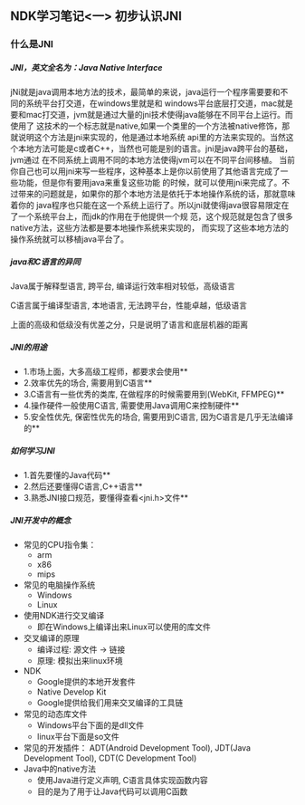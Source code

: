 ## NDK学习笔记<一> 初步认识JNI


### 什么是JNI
##### JNI，英文全名为：Java Native Interface

jNi就是java调用本地方法的技术，最简单的来说，java运行一个程序需要要和不同的系统平台打交道，在windows里就是和
windows平台底层打交道，mac就是要和mac打交道，jvm就是通过大量的jni技术使得java能够在不同平台上运行。而使用了
这技术的一个标志就是native,如果一个类里的一个方法被native修饰，那就说明这个方法是jni来实现的，他是通过本地系统
api里的方法来实现的。当然这个本地方法可能是c或者C++，当然也可能是别的语言。jni是java跨平台的基础，jvm通过
在不同系统上调用不同的本地方法使得jvm可以在不同平台间移植。
当前你自己也可以用jni来写一些程序，这种基本上是你以前使用了其他语言完成了一些功能，但是你有要用java来重复这些功能
的时候，就可以使用jni来完成了。不过带来的问题就是，如果你的那个本地方法是依托于本地操作系统的话，那就意味着你的
java程序也只能在这一个系统上运行了。所以jni就使得java很容易限定在了一个系统平台上，而jdk的作用在于他提供一个规
范，这个规范就是包含了很多native方法，这些方法都是要本地操作系统来实现的，
而实现了这些本地方法的操作系统就可以移植java平台了。

##### java和C语言的异同

Java属于解释型语言, 跨平台, 编译运行效率相对较低，高级语言

C语言属于编译型语言, 本地语言, 无法跨平台，性能卓越，低级语言

上面的高级和低级没有优差之分，只是说明了语言和底层机器的距离

##### JNI的用途

* 1.市场上面，大多高级工程师，都要求会使用**
* 2.效率优先的场合, 需要用到C语言**
* 3.C语言有一些优秀的类库, 在做程序的时候需要用到(WebKit, FFMPEG)**
* 4.操作硬件一般使用C语言, 需要使用Java调用C来控制硬件**
* 5.安全性优先, 保密性优先的场合, 需要用到C语言, 因为C语言是几乎无法编译的**

##### 如何学习JNI

* 1.首先要懂的Java代码**
* 2.然后还要懂得C语言,C++语言**
* 3.熟悉JNI接口规范，要懂得查看<jni.h>文件**

##### JNI开发中的概念
* 常见的CPU指令集：
	* arm
	* x86
	* mips
* 常见的电脑操作系统
	* Windows
	* Linux
* 使用NDK进行交叉编译
	* 即在Windows上编译出来Linux可以使用的库文件
* 交叉编译的原理
	* 编译过程: 源文件 -> 链接
	* 原理: 模拟出来linux环境
* NDK
	* Google提供的本地开发套件
	* Native Develop Kit
	* Google提供给我们用来交叉编译的工具链
* 常见的动态库文件
	* Windows平台下面的是dll文件
	* linux平台下面是so文件
* 常见的开发插件：
    ADT(Android Development Tool), JDT(Java Development Tool), CDT(C Development Tool)
* Java中的native方法
	* 使用Java进行定义声明, C语言具体实现函数内容
	* 目的是为了用于让Java代码可以调用C函数
